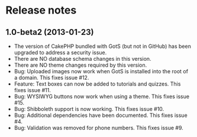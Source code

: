 Release notes
=================

1.0-beta2 (2013-01-23)
-------------------------------------------------------------------------------
* The version of CakePHP bundled with GotS (but not in GitHub) has been upgraded to address a security issue.
* There are NO database schema changes in this version.
* There are NO theme changes required by this version.
* Bug: Uploaded images now work when GotS is installed into the root of a domain. This fixes issue #12.
* Feature: Text boxes can now be added to tutorials and quizzes. This fixes issue #11.
* Bug: WYSIWYG buttons now work when using a theme. This fixes issue #15.
* Bug: Shibboleth support is now working. This fixes issue #10.
* Bug: Additional dependencies have been documented. This fixes issue #4.
* Bug: Validation was removed for phone numbers. This fixes issue #9.
